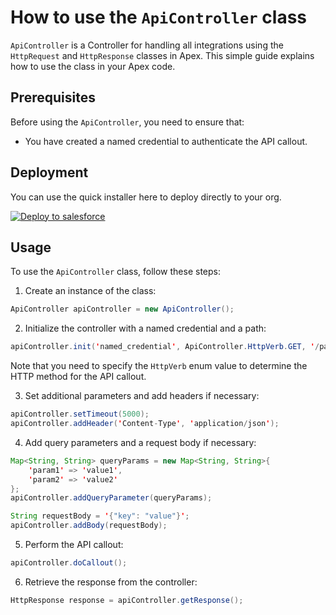 # How to use the `ApiController` class

`ApiController` is a Controller for handling all integrations using the `HttpRequest` and `HttpResponse` classes in Apex. This simple guide explains how to use the class in your Apex code.

## Prerequisites

Before using the `ApiController`, you need to ensure that:

- You have created a named credential to authenticate the API callout.

## Deployment

You can use the quick installer here to deploy directly to your org.

[![Deploy to salesforce](https://raw.githubusercontent.com/afawcett/githubsfdeploy/master/deploy.png)](https://githubsfdeploy.herokuapp.com/?owner=Stretch-Engage&repo=ApiController)

## Usage

To use the `ApiController` class, follow these steps:

1.  Create an instance of the class:

```Java
ApiController apiController = new ApiController();
```

2.  Initialize the controller with a named credential and a path:

```Java
apiController.init('named_credential', ApiController.HttpVerb.GET, '/path/to/resource');
```

Note that you need to specify the `HttpVerb` enum value to determine the HTTP method for the API callout.

3.  Set additional parameters and add headers if necessary:

```Java
apiController.setTimeout(5000);
apiController.addHeader('Content-Type', 'application/json');
```

4.  Add query parameters and a request body if necessary:

```Java
Map<String, String> queryParams = new Map<String, String>{
    'param1' => 'value1',
    'param2' => 'value2'
};
apiController.addQueryParameter(queryParams);

String requestBody = '{"key": "value"}';
apiController.addBody(requestBody);
```

5.  Perform the API callout:

```Java
apiController.doCallout();
```

6.  Retrieve the response from the controller:

```Java
HttpResponse response = apiController.getResponse();
```
